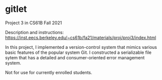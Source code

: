 # gitlet
Project 3 in CS61B Fall 2021

Description and instructions:
https://inst.eecs.berkeley.edu/~cs61b/fa21/materials/proj/proj3/index.html

In this project, I implemented a version-control system that mimics various basic features of the popular system Git. I constructed a serializable file sytem that has a detailed and consumer-oriented error management system. 

Not for use for currently enrolled students.
